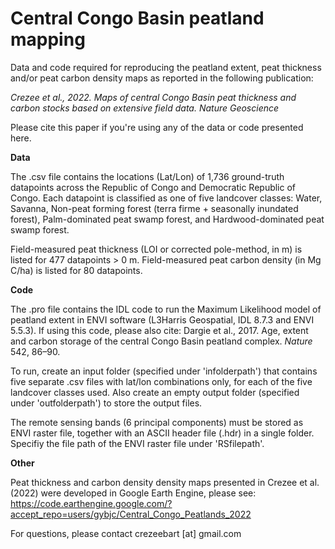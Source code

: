 # Central Congo Basin peatland mapping

Data and code required for reproducing the peatland extent, peat thickness and/or peat carbon density maps as reported in the following publication:

*Crezee et al., 2022. Maps of central Congo Basin peat thickness and carbon stocks based on extensive field data. Nature Geoscience*

Please cite this paper if you're using any of the data or code presented here.

**Data**

The .csv file contains the locations (Lat/Lon) of 1,736 ground-truth datapoints across the Republic of Congo and Democratic Republic of Congo. 
Each datapoint is classified as one of five landcover classes: 
Water, Savanna, Non-peat forming forest (terra firme + seasonally inundated forest), Palm-dominated peat swamp forest, and Hardwood-dominated peat swamp forest.

Field-measured peat thickness (LOI or corrected pole-method, in m) is listed for 477 datapoints > 0 m. 
Field-measured peat carbon density (in Mg C/ha) is listed for 80 datapoints.

**Code**

The .pro file contains the IDL code to run the Maximum Likelihood model of peatland extent in ENVI software (L3Harris Geospatial, IDL 8.7.3 and ENVI 5.5.3). If using this code, please also cite: Dargie et al., 2017. Age, extent and carbon storage of the central Congo Basin peatland complex. *Nature* 542, 86–90.

To run, create an input folder (specified under 'infolderpath') that contains five separate .csv files with lat/lon combinations only, for each of the five landcover classes used. Also create an empty output folder (specified under 'outfolderpath') to store the output files.

The remote sensing bands (6 principal components) must be stored as ENVI raster file, together with an ASCII header file (.hdr) in a single folder. Specifiy the file path of the ENVI raster file under 'RSfilepath'.

**Other**

Peat thickness and carbon density density maps presented in Crezee et al. (2022) were developed in Google Earth Engine, please see: 
https://code.earthengine.google.com/?accept_repo=users/gybjc/Central_Congo_Peatlands_2022

For questions, please contact crezeebart [at] gmail.com
